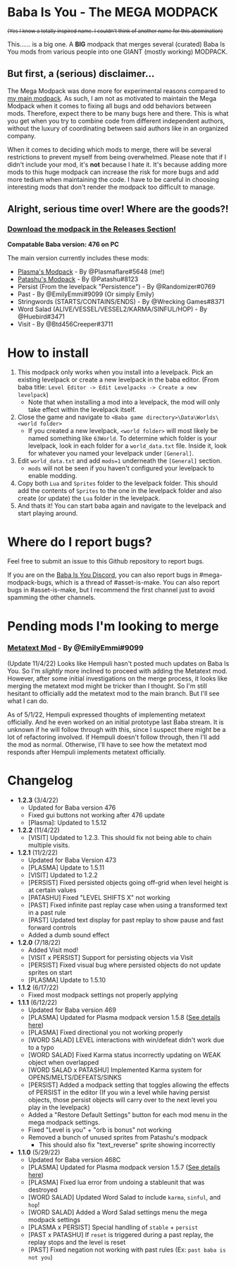 # Baba Is You - The MEGA MODPACK

<sub>~~(Yes I know a totally inspired name. I couldn't think of another name for this abomination)~~<sub>

This...... is a big one. A **BIG** modpack that merges several (curated) Baba Is You mods from various people into one GIANT (mostly working) MODPACK.

## But first, a (serious) disclaimer...
The Mega Modpack was done more for experimental reasons compared to [my main modpack](https://github.com/PlasmaFlare/plasma-baba-mods). As such, I am not as motivated to maintain the Mega Modpack when it comes to fixing all bugs and odd behaviors between mods. Therefore, expect there to be many bugs here and there. This is what you get when you try to combine code from different independent authors, without the luxury of coordinating between said authors like in an organized company.

When it comes to deciding which mods to merge, there will be several restrictions to prevent myself from being overwhelmed. Please note that if I didn't include your mod, it's **not** because I hate it. It's because adding more mods to this huge modpack can increase the risk for more bugs and add more tedium when maintaining the code. I have to be careful in choosing interesting mods that don't render the modpack too difficult to manage.

## Alright, serious time over! Where are the goods?!
### [Download the modpack in the Releases Section!](https://github.com/PlasmaFlare/baba-mega-modpack/releases)

**Compatable Baba version: 476 on PC**

The main version currently includes these mods:
- [Plasma's Modpack](https://github.com/PlasmaFlare/plasma-baba-mods) - By @Plasmaflare#5648 (me!)
- [Patashu's Modpack](https://github.com/Patashu/Baba-is-You-Pata-Redux-Mods) - By @Patashu#8123
- Persist (From the levelpack "Persistence") - By @Randomizer#0769
- Past - By @EmilyEmmi#9099 (Or simply Emily)
- Stringwords (STARTS/CONTAINS/ENDS) - By @Wrecking Games#8371
- Word Salad (ALIVE/VESSEL/VESSEL2/KARMA/SINFUL/HOP) - By @Huebird#3471
- Visit - By @Btd456Creeper#3711

# How to install
1. This modpack only works when you install into a levelpack. Pick an existing levelpack or create a new levelpack in the baba editor. (From baba title: `Level Editor -> Edit Levelpacks -> Create a new levelpack`)
    - Note that when installing a mod into a levelpack, the mod will only take effect within the levelpack itself.
2. Close the game and navigate to `<Baba game directory>\Data\Worlds\<world folder>`
    - If you created a new levelpack, `<world folder>` will most likely be named something like `63World`. To determine which folder is your levelpack, look in each folder for a `world_data.txt` file. Inside it, look for whatever you named your levelpack under `[General]`.
3. Edit `world_data.txt` and add `mods=1` underneath the `[General]` section.
    - `mods` will not be seen if you haven't configured your levelpack to enable modding.
4. Copy both `Lua` and `Sprites` folder to the levelpack folder. This should add the contents of `Sprites` to the one in the levelpack folder and also create (or update) the `Lua` folder in the levelpack.
5. And thats it! You can start baba again and navigate to the levelpack and start playing around.

# Where do I report bugs?
Feel free to submit an issue to this Github repository to report bugs.

If you are on the [Baba Is You Discord](https://discord.gg/GGbUUse), you can also report bugs in #mega-modpack-bugs, which is a thread of #asset-is-make. You can also report bugs in #asset-is-make, but I recommend the first channel just to avoid spamming the other channels.

# Pending mods I'm looking to merge

### [Metatext Mod](https://github.com/EvanEMV/Baba-Is-You---Metatext-Mod) - By @EmilyEmmi#9099
(Update 11/4/22)
Looks like Hempuli hasn't posted much updates on Baba Is You. So I'm *slightly* more inclined to proceed with adding the Metatext mod. However, after some initial investigations on the merge process, it looks like merging the metatext mod might be tricker than I thought. So I'm still hesitant to officially add the metatext mod to the main branch. But I'll see what I can do.

As of 5/1/22, Hempuli expressed thoughts of implementing metatext officially. And he even worked on an initial prototype last Baba stream. It is unknown if he will follow through with this, since I suspect there might be a lot of refactoring involved. If Hempuli doesn't follow through, then I'll add the mod as normal. Otherwise, I'll have to see how the metatext mod responds after Hempuli implements metatext officially.

# Changelog
- **1.2.3** (3/4/22)
  - Updated for Baba version 476
  - Fixed gui buttons not working after 476 update
  - [Plasma]: Updated to 1.5.12
- **1.2.2** (11/4/22)
  - [VISIT] Updated to 1.2.3. This should fix not being able to chain multiple visits.
- **1.2.1** (11/2/22)
  - Updated for Baba Version 473
  - [PLASMA] Update to 1.5.11
  - [VISIT] Updated to 1.2.2
  - [PERSIST] Fixed persisted objects going off-grid when level height is at certain values
  - [PATASHU] Fixed "LEVEL SHIFTS X" not working
  - [PAST] Fixed infinite past replay case when using a transformed text in a past rule
  - [PAST] Updated text display for past replay to show pause and fast forward controls
  - Added a dumb sound effect
- **1.2.0** (7/18/22)
  - Added Visit mod!
  - [VISIT x PERSIST] Support for persisting objects via Visit
  - [PERSIST] Fixed visual bug where persisted objects do not update sprites on start
  - [PLASMA] Update to 1.5.10
- **1.1.2** (6/17/22)
  - Fixed most modpack settings not properly applying
- **1.1.1** (6/12/22)
  - Updated for Baba version 469
  - [PLASMA] Updated for Plasma modpack version 1.5.8 ([See details here](https://github.com/PlasmaFlare/plasma-baba-mods/releases/tag/1.5.8))
  - [PLASMA] Fixed directional you not working properly
  - [WORD SALAD] LEVEL interactions with win/defeat didn't work due to a typo
  - [WORD SALAD] Fixed Karma status incorrectly updating on WEAK object when overlapped
  - [WORD SALAD x PATASHU] Implemented Karma system for OPENS/MELTS/DEFEATS/SINKS
  - [PERSIST] Added a modpack setting that toggles allowing the effects of PERSIST in the editor (If you win a level while having persist objects, those persist objects will carry over to the next level you play in the levelpack)
  - Added a "Restore Default Settings" button for each mod menu in the mega modpack settings.
  - Fixed "Level is you" + "orb is bonus" not working
  - Removed a bunch of unused sprites from Patashu's modpack
    - This should also fix "text_reverse" sprite showing incorrectly
- **1.1.0** (5/29/22)
  - Updated for Baba version 468C
  - [PLASMA] Updated for Plasma modpack version 1.5.7 ([See details here](https://github.com/PlasmaFlare/plasma-baba-mods/releases/tag/1.5.7))
  - [PLASMA] Fixed lua error from undoing a stableunit that was destroyed
  - [WORD SALAD] Updated Word Salad to include `karma`, `sinful`, and `hop`!
  - [WORD SALAD] Added a Word Salad settings menu the mega modpack settings
  - [PLASMA x PERSIST] Special handling of `stable` + `persist`
  - [PAST x PATASHU] If `reset` is triggered during a past replay, the replay stops and the level is reset
  - [PAST] Fixed negation not working with past rules (Ex: `past baba is not you`)